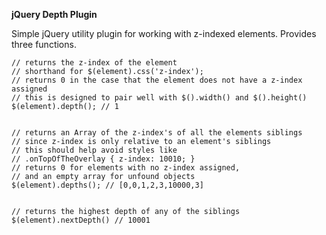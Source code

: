 

__jQuery Depth Plugin__

Simple jQuery utility plugin for working with z-indexed elements. Provides three functions.


	// returns the z-index of the element
	// shorthand for $(element).css('z-index');
	// returns 0 in the case that the element does not have a z-index assigned
	// this is designed to pair well with $().width() and $().height()
    $(element).depth(); // 1


    // returns an Array of the z-index's of all the elements siblings
    // since z-index is only relative to an element's siblings
    // this should help avoid styles like 
    // .onTopOfTheOverlay { z-index: 10010; }
    // returns 0 for elements with no z-index assigned, 
    // and an empty array for unfound objects
    $(element).depths(); // [0,0,1,2,3,10000,3]


    // returns the highest depth of any of the siblings
    $(element).nextDepth() // 10001